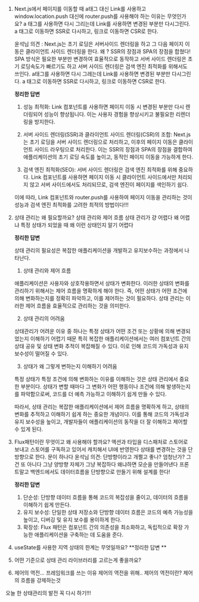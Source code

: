 1. Next.js에서 페이지를 이동할 때 a태그 대신 Link를 사용하고 window.location.push 대신에 router.push를 사용해야 하는 이유는 무엇인가요?
   a 태그를 사용하면 다시 그리는데 Link를 사용하면 변경된 부분만 다시그린다.
   a 태그로 이동하면 SSR로 다시하고, 링크로 이동하면 CSR로 한다.

   윤석님 의견 :
   Next.js는 초기 로딩은 서버사이드 렌더링을 하고 그 다음 페이지 이동은 클라이언트 사이드 렌더링을 한다.
   왜 ? SSR의 장점과 SPA의 장점을 합쳤다!
   SPA 방식은 필요한 부분만 변경하여 효율적으로 동작하고
   서버 사이드 렌더링은 초기 로딩속도가 빠르기도 하고
   서버 사이드 렌더링은 검색 엔진 최적화를 위해서도 쓰인다.
   a태그를 사용하면 다시 그레는데 Link를 사용하면 변경된 부분만 다시그린다.
   a 태그로 이동하면 SSR로 다시하고, 링크로 이동하면 CSR로 한다.

   **정리한 답변**

   1. 성능 최적화: Link 컴포넌트를 사용하면 페이지 이동 시 변경된 부분만 다시 렌더링되어 성능이 향상됩니다. 이는 사용자 경험을 향상시키고 불필요한 리렌더링을 방지한다.

   2. 서버 사이드 렌더링(SSR)과 클라이언트 사이드 렌더링(CSR)의 조합: Next.js는 초기 로딩을 서버 사이드 렌더링으로 처리하고, 이후의 페이지 이동은 클라이언트 사이드 라우팅으로 처리한다. 이는 SSR의 장점과 SPA의 장점을 결합하여 애플리케이션의 초기 로딩 속도를 높이고, 동적인 페이지 이동을 가능하게 한다.

   3. 검색 엔진 최적화(SEO): 서버 사이드 렌더링은 검색 엔진 최적화를 위해 중요하다. Link 컴포넌트를 사용하면 페이지 이동 시 클라이언트 사이드에서만 처리되지 않고 서버 사이드에서도 처리되므로, 검색 엔진이 페이지를 색인하기 쉽다.

   이에 따라, Link 컴포넌트와 router.push를 사용하여 페이지 이동을 관리하는 것이 성능과 검색 엔진 최적화를 고려한 최적의 방법이다!!!

2. 상태 관리는 왜 필요할까요?
   상태 관리와
   제어 흐름
   상태 관리가 걍 어렵다
   왜 어렵냐
   특정 상태가 되었을 때 왜 이런 상태인지 알기 어렵다

   **정리한 답변**

   상태 관리의 필요성은 복잡한 애플리케이션을 개발하고 유지보수하는 과정에서 나타난다.

   1. 상태 관리와 제어 흐름

   애플리케이션은 사용자와 상호작용하면서 상태가 변화한다. 이러한 상태의 변화를 관리하기 위해서는 제어 흐름을 명확하게 해야 한다. 즉, 어떤 상태가 어떤 조건에 의해 변화하는지를 정확히 파악하고, 이를 제어하는 것이 필요하다. 상태 관리는 이러한 제어 흐름을 효율적으로 관리하는 것을 의미한다.

   2. 상태 관리의 어려움

   상태관리가 어려운 이유 중 하나는 특정 상태가 어떤 조건 또는 상황에 의해 변경되었는지 이해하기 어렵기 때문
   특히 복잡한 애플리케이션에서는 여러 컴포넌트 간의 상태 공유 및 상태 변화 추적이 복잡해질 수 있다. 이로 인해 코드의 가독성과 유지 보수성이 떨어질 수 있다.

   3. 상태가 왜 그렇게 변하는지 이해하기 어려움

   특정 상태가 특정 조건에 의해 변화하는 이유를 이해하는 것은 상태 관리에서 중요한 부분이다. 상태가 변할 때마다 그 변화가 어떤 행동이나 조건에 의해 발생하는지를 파악함으로써, 코드를 더 예측 가능하고 이해하기 쉽게 만들 수 있다.

   따라서, 상태 관리는 복잡한 애플리케이션에서 제어 흐름을 명확하게 하고, 상태의 변화를 추적하고 이해하기 쉽게 하는 중요한 개념이다. 이를 통해 코드의 가독성과 유지 보수성을 높이고, 개발자들이 애플리케이션의 동작을 더 잘 이해하고 제어할 수 있게 된다.

3. Flux패턴이란 무엇이고 왜 사용해야 할까요?
   액션과 타입을 디스패처로 스토어로 보내고
   스토어를 구독하고 있어서 캐치해서 UI에 반영한다
   상태를 변경하는 것을 단방향으로 한다.
   문이 하나다
   윤석님 의견:
   단방향이라고 개쩔고 좋나? 엄청난가? 그건 또 아니다
   그냥 양방향 자체가 그냥 복잡하다
   왜냐하면 모순을 만들어낸다
   프론트말고 백엔드에서도 데이터흐름을 단방향으로 만들기 위해 설계를 한다!

   **정리한 답변**

   1. 단순성: 단방향 데이터 흐름을 통해 코드의 복잡성을 줄이고, 데이터의 흐름을 이해하기 쉽게 만든다.
   2. 유지 보수성: 단일한 상태 저장소와 단방향 데이터 흐름은 코드의 예측 가능성을 높이고, 디버깅 및 유지 보수를 용이하게 한다.
   3. 확장성: Flux 패턴은 컴포넌트 간의 의존성을 최소화하고, 독립적으로 확장 가능한 애플리케이션을 구축하는 데 도움을 준다.

4. useState를 사용한 지역 상태의 한계는 무엇일까요?
   **정리한 답변 **

5. 어떤 기준으로 상태 관리 라이브러리를 고르는게 좋을까요?

6. 제어의 역전...
   프레임워크를 쓰는 이유
   제어의 역전을 위해..
   제어의 역전이란? 제어의 흐름을 강제하는것

오늘 한 상태관리의 발전 꼭 다시 하기!!!
